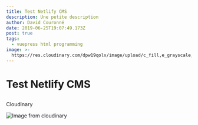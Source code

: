 ```yaml
---
title: Test Netlify CMS
description: Une petite description
author: David Couronné
date: 2019-06-25T19:07:49.173Z
post: true
tags:
  - vuepress html programming
image: >-
  https://res.cloudinary.com/dpw19qolx/image/upload/c_fill,e_grayscale,f_auto,q_auto,w_300/v1549194467/sample.jpg
---
```

# Test Netlify CMS

## 

Cloudinary



![Image from cloudinary](https://res.cloudinary.com/dpw19qolx/image/upload/c_fill,e_grayscale,f_auto,q_auto,w_300/v1549200634/astrology-astronomy-atmosphere.ae069b6f.jpg "Wow")
